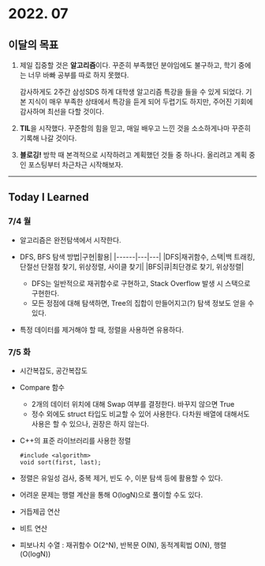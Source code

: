 # 2022. 07
## 이달의 목표
1. 제일 집중할 것은 **알고리즘**이다. 꾸준히 부족했던 분야임에도 불구하고, 학기 중에는 너무 바빠 공부를 따로 하지 못했다.

    감사하게도 2주간 삼성SDS 하계 대학생 알고리즘 특강을 들을 수 있게 되었다. 기본 지식이 매우 부족한 상태에서 특강을 듣게 되어 두렵기도 하지만, 주어진 기회에 감사하며 최선을 다할 것이다.
2. **TIL**을 시작했다. 꾸준함의 힘을 믿고, 매일 배우고 느낀 것을 소소하게나마 꾸준히 기록해 나갈 것이다.
3. **블로깅!** 방학 때 본격적으로 시작하려고 계획했던 것들 중 하나다. 올리려고 계획 중인 포스팅부터 차근차근 시작해보자.


---


## Today I Learned
### 7/4 월
+ 알고리즘은 완전탐색에서 시작한다.
+ DFS, BFS
    탐색 방법|구현|활용|
    |------|---|---|
    |DFS|재귀함수, 스택|백 트래킹, 단절선 단절점 찾기, 위상정렬, 사이클 찾기|
    |BFS|큐|최단경로 찾기, 위상정렬|

    + DFS는 일반적으로 재귀함수로 구현하고, Stack Overflow 발생 시 스택으로 구현한다. 
    + 모든 정점에 대해 탐색하면, Tree의 집합이 만들어지고(?) 탐색 정보도 얻을 수 있다.
+ 특정 데이터를 제거해야 할 때, 정렬을 사용하면 유용하다.




### 7/5 화
+ 시간복잡도, 공간복잡도
+ Compare 함수
    + 2개의 데이터 위치에 대해 Swap 여부를 결정한다. 바꾸지 않으면 True
    + 정수 외에도 struct 타입도 비교할 수 있어 사용한다. 다차원 배열에 대해서도 사용은 할 수 있으나, 권장은 하지 않는다.
+ C++의 표준 라이브러리를 사용한 정렬

    ```
    #include <algorithm>
    void sort(first, last);
    ```
+ 정렬은 유일성 검사, 중복 제거, 빈도 수, 이분 탐색 등에 활용할 수 있다.
+ 어려운 문제는 행렬 계산을 통해 O(logN)으로 풀이할 수도 있다.
+ 거듭제곱 연산
+ 비트 연산
+ 피보나치 수열 : 재귀함수 O(2^N), 반복문 O(N), 동적계획법 O(N), 행렬 (O(logN))